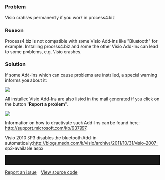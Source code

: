 ### Problem

Visio crahses permanently if you work in process4.biz

### Reason

Process4.biz is not compatible with some Visio Add-Ins like "Bluetooth"
for example. Installing process4.biz and some the other Visio Add-Ins
can lead to some problems, e.g. Visio crashes.

### Solution

If some Add-Ins which can cause problems are installed, a special
warning informs you about it:

![](//images.ctfassets.net/utx1h0gfm1om/8tJOqWZK12mqw48IAqE2e/8a3a691891cc10d41d60bcdcbb7fb2e1/328005.png)

All installed Visio Add-Ins are also listed in the mail generated if you
click on the button "**Report a problem**".

![](//images.ctfassets.net/utx1h0gfm1om/6syonlatFeEKisAOu40Y42/02b43da4d93c22b2b0efe81a705006d4/328006.png)

Information on how to deactivate such Add-Ins can be found here:
<http://support.microsoft.com/kb/937997>.

Visio 2010 SP3 disables the bluetooth Add-in
automatically:<http://blogs.msdn.com/b/visio/archive/2011/10/31/visio-2007-sp3-available.aspx>


<hr style="padding-top:2rem" />
<a href="https://github.com/process4/docs/issues" target="_blank" class="bgw btn btn-primary btn-lg shadow-sm">Report an issue</a>
<a href="https://github.com/process4/docs" target="_blank" class="bgw btn btn-primary btn-lg shadow-sm" style="margin-left:10px;">View source code</a>